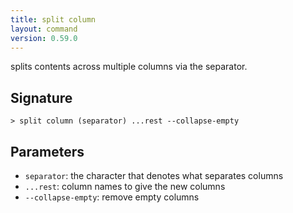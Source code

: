 ```yaml
---
title: split column
layout: command
version: 0.59.0
---
```


splits contents across multiple columns via the separator.

## Signature

```> split column (separator) ...rest --collapse-empty```

## Parameters

 -  `separator`: the character that denotes what separates columns
 -  `...rest`: column names to give the new columns
 -  `--collapse-empty`: remove empty columns

